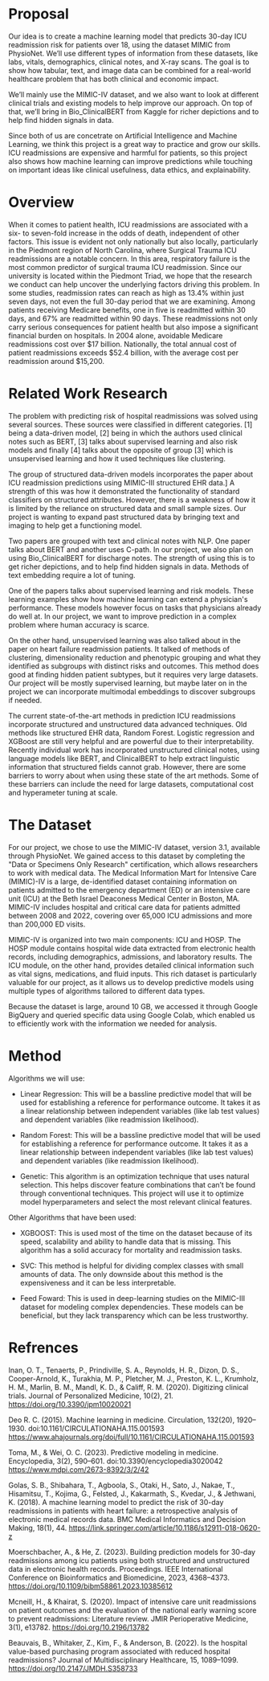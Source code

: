 # Proposal
  Our idea is to create a machine learning model that predicts 30-day ICU readmission risk for patients over 18, using the dataset MIMIC from PhysioNet. We’ll use different types of information from these datasets, like labs, vitals, demographics, clinical notes, and X-ray scans. The goal is to show how tabular, text, and image data can be combined for a real-world healthcare problem that has both clinical and economic impact.

  We’ll mainly use the MIMIC-IV dataset, and we also want to look at different clinical trials and existing models to help improve our approach. On top of that, we’ll bring in Bio_ClinicalBERT from Kaggle for richer depictions and to help find hidden signals in data. 

  Since both of us are concetrate on Artificial Intelligence and Machine Learning, we think this project is a great way to practice and grow our skills. ICU readmissions are expensive and harmful for patients, so this project also shows how machine learning can improve predictions while touching on important ideas like clinical usefulness, data ethics, and explainability.

# Overview
 When it comes to patient health, ICU readmissions are associated with a six- to seven-fold increase in the odds of death, independent of other factors. This issue is evident not only nationally but also locally, particularly in the Piedmont region of North Carolina, where Surgical Trauma ICU readmissions are a notable concern. In this area, respiratory failure is the most common predictor of surgical trauma ICU readmission. Since our university is located within the Piedmont Triad, we hope that the research we conduct can help uncover the underlying factors driving this problem. In some studies, readmission rates can reach as high as 13.4% within just seven days, not even the full 30-day period that we are examining. Among patients receiving Medicare benefits, one in five is readmitted within 30 days, and 67% are readmitted within 90 days. These readmissions not only carry serious consequences for patient health but also impose a significant financial burden on hospitals. In 2004 alone, avoidable Medicare readmissions cost over $17 billion. Nationally, the total annual cost of patient readmissions exceeds $52.4 billion, with the average cost per readmission around $15,200. 

# Related Work Research
The problem with predicting risk of hospital readmissions was solved using several sources. These sources were classified in different categories. [1] being a data-driven model, [2] being in which the authors used clinical notes such as BERT, [3] talks about supervised learning and also risk models and finally [4] talks about the opposite of group [3] which is unsupervised learning and how it used techniques like clustering.

The group of structured data-driven models incorporates the paper about ICU readmission predictions using MIMIC-III structured EHR data.] A strength of this was how it demonstrated the functionality of standard classifiers on structured attributes. However, there is a weakness of how it is limited by the reliance on structured data and small sample sizes. Our project is wanting to expand past structured data by bringing text and imaging to help get a functioning model. 

Two papers are grouped with text and clinical notes with NLP. One paper talks about BERT and another uses C-path. In our project, we also plan on using Bio_ClinicalBERT for discharge notes. The strength of using this is to get richer depictions, and to help find hidden signals in data. Methods of text embedding require a lot of tuning. 

One of the papers talks about supervised learning and risk models. These learning examples show how machine learning can extend a physician's performance. These models however focus on tasks that physicians already do well at. In our project, we want to improve prediction in a complex problem where human accuracy is scarce. 

On the other hand, unsupervised learning was also talked about in the paper on heart failure readmission patients. It talked of methods of clustering, dimensionality reduction and phenotypic grouping and what they identified as subgroups with distinct risks and outcomes. This method does good at finding hidden patient subtypes, but it requires very large datasets. Our project will be mostly supervised learning, but maybe later on in the project we can incorporate multimodal embeddings to discover subgroups if needed. 

The current state-of-the-art methods in prediction ICU readmissions incorporate structured and unstructured data advanced techniques. Old methods like structured EHR data, Random Forest. Logistic regression and XGBoost are still very helpful and are powerful due to their interpretability. Recently individual work has incorporated unstructured clinical notes, using language models like BERT, and ClinicalBERT to help extract linguistic information that structured fields cannot grab. However, there are some barriers to worry about when using these state of the art methods. Some of these barriers can include the need for large datasets, computational cost and hyperameter tuning at scale.



# The Dataset
  For our project, we chose to use the MIMIC-IV dataset, version 3.1, available through PhysioNet. We gained access to this dataset by completing the "Data or Specimens Only Research" certification, which allows researchers to work with medical data. The Medical Information Mart for Intensive Care (MIMIC)-IV is a large, de-identified dataset containing information on patients admitted to the emergency department (ED) or an intensive care unit (ICU) at the Beth Israel Deaconess Medical Center in Boston, MA. MIMIC-IV includes hospital and critical care data for patients admitted between 2008 and 2022, covering over 65,000 ICU admissions and more than 200,000 ED visits.

MIMIC-IV is organized into two main components: ICU and HOSP. The HOSP module contains hospital wide data extracted from electronic health records, including demographics, admissions, and laboratory results. The ICU module, on the other hand, provides detailed clinical information such as vital signs, medications, and fluid inputs. This rich dataset is particularly valuable for our project, as it allows us to develop predictive models using multiple types of algorithms tailored to different data types.

Because the dataset is large, around 10 GB, we accessed it through Google BigQuery and queried specific data using Google Colab, which enabled us to efficiently work with the information we needed for analysis.


# Method
Algorithms we will use:
- Linear Regression:
    This will be a bassline predictive model that will be used for establishing a reference for performance outcome. It takes it as a linear relationship between independent      variables (like lab test values) and dependent variables (like readmission likelihood). 

- Random Forest:
    This will be a bassline predictive model that will be used for establishing a reference for performance outcome. It takes it as a linear relationship between independent variables (like lab test values) and dependent variables (like readmission likelihood).

- Genetic:
    This algorithm is an optimization technique that uses natural selection. This helps discover feature combinations that can’t be found through conventional techniques. This project will use it to optimize model hyperparameters and select the most relevant clinical features. 

Other Algorithms that have been used:
- XGBOOST:
    This is used most of the time on the dataset because of its speed, scalability and ability to handle data that is missing. This algorithm has a solid accuracy for mortality and readmission tasks.

- SVC:
    This method is helpful for dividing complex classes with small amounts of data. The only downside about this method is the expensiveness and it can be less interpretable. 

- Feed Foward:
    This is used in deep-learning studies on the MIMIC-III dataset for modeling complex dependencies. These models can be beneficial, but they lack transparency which can be less trustworthy. 

# Refrences

Inan, O. T., Tenaerts, P., Prindiville, S. A., Reynolds, H. R., Dizon, D. S., Cooper-Arnold, K., Turakhia, M. P., Pletcher, M. J., Preston, K. L., Krumholz, H. M., Marlin, B. M., Mandl, K. D., & Califf, R. M. (2020). Digitizing clinical trials. Journal of Personalized Medicine, 10(2), 21. https://doi.org/10.3390/jpm10020021 

Deo R. C. (2015). Machine learning in medicine. Circulation, 132(20), 1920–1930. doi:10.1161/CIRCULATIONAHA.115.001593 https://www.ahajournals.org/doi/full/10.1161/CIRCULATIONAHA.115.001593 

Toma, M., & Wei, O. C. (2023). Predictive modeling in medicine. Encyclopedia, 3(2), 590–601. doi:10.3390/encyclopedia3020042
https://www.mdpi.com/2673-8392/3/2/42 

Golas, S. B., Shibahara, T., Agboola, S., Otaki, H., Sato, J., Nakae, T., Hisamitsu, T., Kojima, G., Felsted, J., Kakarmath, S., Kvedar, J., & Jethwani, K. (2018). A machine learning model to predict the risk of 30-day readmissions in patients with heart failure: a retrospective analysis of electronic medical records data. BMC Medical Informatics and Decision Making, 18(1), 44.
https://link.springer.com/article/10.1186/s12911-018-0620-z 

Moerschbacher, A., & He, Z. (2023). Building prediction models for 30-day readmissions among icu patients using both structured and unstructured data in electronic health records. Proceedings. IEEE International Conference on Bioinformatics and Biomedicine, 2023, 4368–4373. 
https://doi.org/10.1109/bibm58861.2023.10385612 

Mcneill, H., & Khairat, S. (2020). Impact of intensive care unit readmissions on patient outcomes and the evaluation of the national early warning score to prevent readmissions: Literature review. JMIR Perioperative Medicine, 3(1), e13782. 
https://doi.org/10.2196/13782 

Beauvais, B., Whitaker, Z., Kim, F., & Anderson, B. (2022). Is the hospital value-based purchasing program associated with reduced hospital readmissions? Journal of Multidisciplinary Healthcare, 15, 1089–1099. 
https://doi.org/10.2147/JMDH.S358733 



